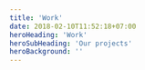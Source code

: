 ```yaml
---
title: 'Work'
date: 2018-02-10T11:52:18+07:00
heroHeading: 'Work'
heroSubHeading: 'Our projects'
heroBackground: ''
---
```

